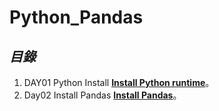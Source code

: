 # Python_Pandas


## *目錄*
1.  DAY01 Python Install [**Install Python runtime**](https://github.com/AdamXu23/Python/tree/main/Day01_Install_and_Create_Project/Install_Python_runtime)。
2.  Day02 Install Pandas [**Install Pandas**](https://github.com/AdamXu23/Python_Pandas/tree/main/Day02%20Install%20Pandas)。
